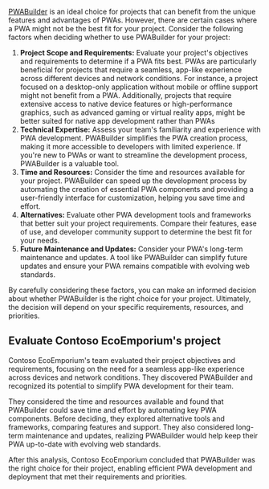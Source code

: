 ﻿[PWABuilder](https://aka.ms/pwa/mslearn/data) is an ideal choice for projects that can benefit from the unique features and advantages of PWAs. However, there are certain cases where a PWA might not be the best fit for your project. Consider the following factors when deciding whether to use PWABuilder for your project:

1. **Project Scope and Requirements:** Evaluate your project's objectives and requirements to determine if a PWA fits best. PWAs are particularly beneficial for projects that require a seamless, app-like experience across different devices and network conditions. For instance, a project focused on a desktop-only application without mobile or offline support might not benefit from a PWA. Additionally, projects that require extensive access to native device features or high-performance graphics, such as advanced gaming or virtual reality apps, might be better suited for native app development rather than PWAs
1. **Technical Expertise:** Assess your team's familiarity and experience with PWA development. PWABuilder simplifies the PWA creation process, making it more accessible to developers with limited experience. If you're new to PWAs or want to streamline the development process, PWABuilder is a valuable tool.
1. **Time and Resources:** Consider the time and resources available for your project. PWABuilder can speed up the development process by automating the creation of essential PWA components and providing a user-friendly interface for customization, helping you save time and effort.
1. **Alternatives:** Evaluate other PWA development tools and frameworks that better suit your project requirements. Compare their features, ease of use, and developer community support to determine the best fit for your needs.
1. **Future Maintenance and Updates:** Consider your PWA's long-term maintenance and updates. A tool like PWABuilder can simplify future updates and ensure your PWA remains compatible with evolving web standards.

By carefully considering these factors, you can make an informed decision about whether PWABuilder is the right choice for your project. Ultimately, the decision will depend on your specific requirements, resources, and priorities.

## Evaluate Contoso EcoEmporium's project

Contoso EcoEmporium's team evaluated their project objectives and requirements, focusing on the need for a seamless app-like experience across devices and network conditions. They discovered PWABuilder and recognized its potential to simplify PWA development for their team.

They considered the time and resources available and found that PWABuilder could save time and effort by automating key PWA components. Before deciding, they explored alternative tools and frameworks, comparing features and support. They also considered long-term maintenance and updates, realizing PWABuilder would help keep their PWA up-to-date with evolving web standards.

After this analysis, Contoso EcoEmporium concluded that PWABuilder was the right choice for their project, enabling efficient PWA development and deployment that met their requirements and priorities.
